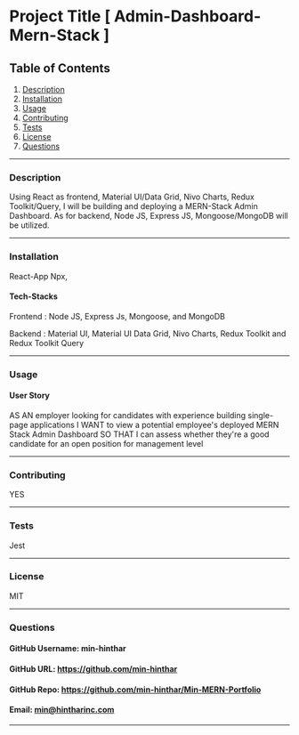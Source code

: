# Project Title [ Admin-Dashboard-Mern-Stack ]


## Table of Contents
1. [Description](#description)
2. [Installation](#installation)
3. [Usage](#usage)
4. [Contributing](#contributing)
5. [Tests](#tests)
6. [License](#license)
7. [Questions](#questions)

-----

### Description 
Using React as frontend, Material UI/Data Grid, Nivo Charts, Redux Toolkit/Query, I will be building and deploying a MERN-Stack Admin Dashboard. As for backend, Node JS, Express JS, Mongoose/MongoDB will be utilized.


-----

### Installation
React-App Npx, 


#### Tech-Stacks
Frontend : Node JS, Express Js, Mongoose, and MongoDB

Backend : Material UI, Material UI Data Grid, Nivo Charts, Redux Toolkit and Redux Toolkit Query

-----

### Usage 

#### User Story

AS AN employer looking for candidates with experience building single-page applications
I WANT to view a potential employee's deployed MERN Stack Admin Dashboard
SO THAT I can assess whether they're a good candidate for an open position for management level 

-----

### Contributing 
YES 

-----

### Tests 
Jest

-----

### License 
MIT 

-----

### Questions 

#### GitHub Username: min-hinthar 

#### GitHub URL: https://github.com/min-hinthar

#### GitHub Repo: https://github.com/min-hinthar/Min-MERN-Portfolio

#### Email: min@hintharinc.com

-----



